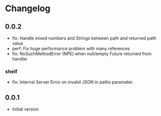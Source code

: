 # Changelog

## 0.0.2

- fix: Handle mixed numbers and Strings between path and returned path value
- perf: Fix huge performance problem with many references
- fix: NoSuchMethodError (NPE) when null/empty Future returned from handler

### shelf
- fix: Internal Server Error on invalid JSON in paths paramater.

## 0.0.1

- Initial version
